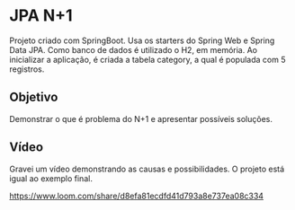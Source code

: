 # JPA N+1

Projeto criado com SpringBoot. Usa os starters do Spring Web e Spring Data JPA.
Como banco de dados é utilizado o H2, em memória.
Ao inicializar a aplicação, é criada a tabela category, a qual é populada com 5 registros.

## Objetivo

Demonstrar o que é problema do N+1 e apresentar possíveis soluções.

## Vídeo

Gravei um vídeo demonstrando as causas e possibilidades. O projeto está igual ao exemplo final.

https://www.loom.com/share/d8efa81ecdfd41d793a8e737ea08c334


